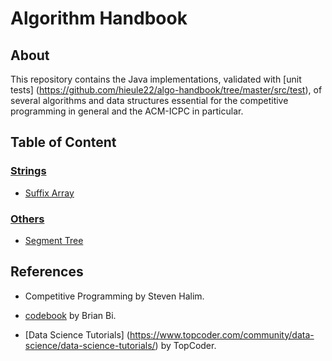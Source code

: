# Algorithm Handbook

## About

This repository contains the Java implementations, validated with [unit tests]
(https://github.com/hieule22/algo-handbook/tree/master/src/test), of several
algorithms and data structures essential for the competitive programming in
general and the ACM-ICPC in particular.

## Table of Content

### [Strings](https://github.com/hieule22/algo-handbook/tree/master/src/core/strings)

* [Suffix Array](https://github.com/hieule22/algo-handbook/blob/master/src/core/strings/SuffixArray.java)

### [Others](https://github.com/hieule22/algo-handbook/tree/master/src/core/others)

* [Segment Tree](https://github.com/hieule22/algo-handbook/blob/master/src/core/others/SegmentTree.java)

## References

* Competitive Programming by Steven Halim.

* [codebook](https://github.com/t3nsor/codebook) by Brian Bi.

* [Data Science Tutorials]
(https://www.topcoder.com/community/data-science/data-science-tutorials/)
by TopCoder.